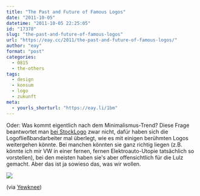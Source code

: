 ```yaml
---
title: "The Past and Future of Famous Logos"
date: "2011-10-05"
datetime: "2011-10-05 22:25:05"
id: "17378"
slug: "the-past-and-future-of-famous-logos"
url: "https://eay.cc/2011/the-past-and-future-of-famous-logos/"
author: "eay"
format: "post"
categories:
  - 0815
  - the-others
tags:
  - design
  - konsum
  - logo
  - zukunft
meta:
  - yourls_shorturl: "https://eay.li/1bm"
---
```


Oder: Was kommt eigentlich nach dem Minimalismus-Trend? Diese Frage beantwortet man [bei StockLogo](http://stocklogos.com/topic/past-and-future-famous-logos) zwar nicht, dafür haben sich die Logofließbandarbeiter mal überlegt, wie es mit einigen berühmten Logos weitergehen könnte. Bei manchen könnten sie ganz richtig liegen (z.B. könnte ich mir VW in einer fernen, fernen Elektroauto-Utopie tatsächlich so vorstellen), bei den meisten haben sie's aber offensichtlich für die Lulz gemacht. Aber das ist ja sowieso das, was wir wollen.

[![](https://eay.cc/uploads/2011/pastandfuturelogos.gif)](http://stocklogos.com/topic/past-and-future-famous-logos)

(via [Yewknee](http://yewknee.com/blog/13629/))
